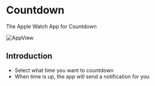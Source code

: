 # Countdown
The Apple Watch App for Countdown

![AppView](Countdown/Picture/appView.png)

## Introduction

- Select what time you want to countdown
- When time is up, the app will send a notification for you

